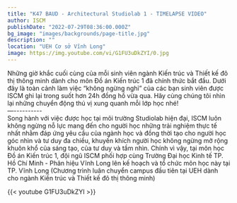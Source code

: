 ```yaml
---
title: "K47 BAUD - Architectural Studiolab 1 - TIMELAPSE VIDEO"
author: ISCM
publishDate: "2022-07-29T08:36:00.000Z"
bg_image: "images/backgrounds/page-title.jpg"
description: "" 
location: "UEH Cơ sở Vĩnh Long"
image: https://img.youtube.com/vi/G1FU3uDkZYI/0.jpg
---
```

Những giờ khắc cuối cùng của mỗi sinh viên ngành Kiến trúc và Thiết kế đô thị thông minh dành cho môn Đồ án Kiến trúc 1 đã chính thức bắt đầu. Dưới đây là toàn cảnh làm việc “không ngừng nghỉ” của các bạn sinh viên được ISCM ghi lại trong suốt hơn 24h đồng hồ vừa qua. Hãy cùng chúng tôi nhìn lại những chuyển động thú vị xung quanh mỗi lớp học nhé!\
—----------\
Song hành với việc được học tại môi trường Studiolab hiện đại, ISCM luôn không ngừng nỗ lực mang đến cho người học những trải nghiệm thực tế nhất nhằm đáp ứng yêu cầu của ngành học và đồng thời tạo cho người học góc nhìn và tư duy đa chiều, khuyến khích người học không ngừng mở rộng khuôn khổ của sáng tạo, của tư duy và tầm nhìn. Chính vì vậy, tại môn học Đồ án Kiến trúc 1, đội ngũ ISCM phối hợp cùng Trường Đại học Kinh tế TP. Hồ Chí Minh - Phân hiệu Vĩnh Long lên kế hoạch và tổ chức môn học này tại TP. Vĩnh Long (Chương trình luân chuyển campus đầu tiên tại UEH dành cho ngành Kiến trúc và Thiết kế đô thị thông minh)

{{< youtube G1FU3uDkZYI >}}